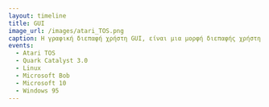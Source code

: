 ```yaml
---
layout: timeline 
title: GUI
image_url: /images/atari_TOS.png
caption: Η γραφική διεπαφή χρήστη GUI, είναι μια μορφή διεπαφής χρήστη που επιτρέπει στους χρήστες να αλληλεπιδρούν με ηλεκτρονικές συσκευές μέσω γραφικών εικονιδίων και ενδείξεων ήχου, όπως κύρια σημειογραφία, αντί για UI που βασίζονται σε κείμενο, πληκτρολογημένες ετικέτες εντολών ή πλοήγηση κειμένου.
events:
  - Atari TOS
  - Quark Catalyst 3.0
  - Linux
  - Microsoft Bob
  - Microsoft 10
  - Windows 95
---
```


